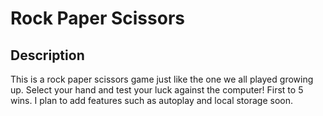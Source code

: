 # Rock Paper Scissors #

## Description ##

This is a rock paper scissors game just like the one we all played growing up.  Select your hand and test your luck
against the computer! First to 5 wins.  I plan to add features such as autoplay and local storage soon.